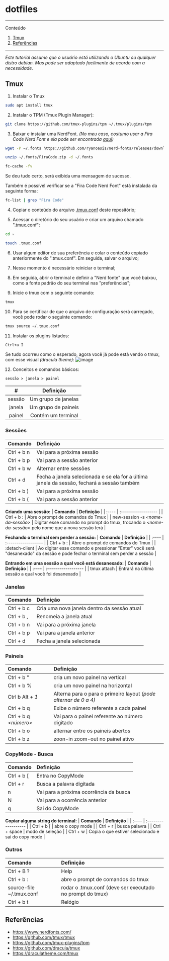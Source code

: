 # dotfiles

*******
Conteúdo
 1. [Tmux](#tmux)
 2. [Referências](#ref)

*******

_Este tutorial assume que o usuário está utilizando o Ubuntu ou qualquer distro debian. Mas pode ser adaptado facilmente de acordo com a necessidade._

<div id='tmux'/>  

## Tmux 
1. Instalar o Tmux
```bash
sudo apt install tmux
```

2. Instalar o TPM (Tmux Plugin Manager):
```bash
git clone https://github.com/tmux-plugins/tpm ~/.tmux/plugins/tpm
```

3. Baixar e instalar uma NerdFont. _(No meu caso, costumo usar a Fira Code Nerd Font e ela pode ser encontrada [aqui](https://www.nerdfonts.com/))_
```bash
wget -P ~/.fonts https://github.com/ryanoasis/nerd-fonts/releases/download/v3.1.1/FiraCode.zip
```
```bash
unzip ~/.fonts/FiraCode.zip -d ~/.fonts
```
```bash
fc-cache -fv
```
Se deu tudo certo, será exibida uma mensagem de sucesso.

Também é possível verificar se a "Fira Code Nerd Font" está instalada da seguinte forma:
```bash
fc-list | grep "Fira Code"
```

4. Copiar o conteúdo do arquivo [.tmux.conf](https://github.com/davide-almeida/dotfiles/blob/main/.tmux.conf) deste repositório;

5. Acessar o diretório do seu usuário e criar um arquivo chamado ".tmux.conf":
```bash
cd ~
```
```bash
touch .tmux.conf
```

6. Usar algum editor de sua preferência e colar o conteúdo copiado anteriormente do ".tmux.conf". Em seguida, salvar o arquivo;

7. Nesse momento é necessário reiniciar o terminal;

8. Em seguida, abrir o terminal e definir a "Nerd fonte" que você baixou, como a fonte padrão do seu terminal nas "preferências";

9. Inicie o tmux com o seguinte comando:
```bash
tmux
```

10. Para se certificar de que o arquivo de configuração será carregado, você pode rodar o seguinte comando:
```bash
tmux source ~/.tmux.conf
```

11. Instalar os plugins listados:
```bash
Ctrl+a I
```

Se tudo ocorreu como o esperado, agora você já pode está vendo o tmux, com esse visual _(dracula theme)_:
![image](https://user-images.githubusercontent.com/85287720/235815575-c2f8429d-6697-492f-8539-873b6c1215b9.png)

12. Conceitos e comandos básicos:

`sessão > janela > painel`

| **#** | **Definição** |
| :----: | :------------------: |
| sessão | Um grupo de janelas |
| janela | Um grupo de paineis |
| painel | Contém um terminal |


### Sessões
| **Comando** | **Definição** |
| :---- | :------------------ |
| Ctrl + b n | Vai para a próxima sessão |
| Ctrl + b p | Vai para a sessão anterior |
| Ctrl + b w | Alternar entre sessões |
| Ctrl + d | Fecha a janela selecionada e se ela for a última janela da sessão, fechará a sessão também |
| Ctrl + b ) | Vai para a próxima sessão |
| Ctrl + b ( | Vai para a sessão anterior |

**Criando uma sessão:**
| **Comando** | **Definição** |
| :---- | :------------------ |
| Ctrl + b : | Abre o prompt de comandos do Tmux |
| new-session -s *<nome-da-sessão>* | Digitar esse comando no prompt do tmux, trocando o *<nome-da-sessão>* pelo nome que a nova sessão terá |

**Fechando o terminal sem perder a sessão:**
| **Comando** | **Definição** |
| :---- | :------------------ |
| Ctrl + b : | Abre o prompt de comandos do Tmux |
| :detach-client | Ao digitar esse comando e pressionar "Enter" você será "desanexado" da sessão e pode fechar o terminal sem perder a sessão |

**Entrando em uma sessão a qual você está desanexado:**
| **Comando** | **Definição** |
| :---- | :------------------ |
| tmux attach | Entrará na última sessão a qual você foi desanexado |

### Janelas
| **Comando** | **Definição** |
| :---- | :------------------ |
| Ctrl + b c | Cria uma nova janela dentro da sessão atual |
| Ctrl + b , | Renomeia a janela atual |
| Ctrl + b n | Vai para a próxima janela |
| Ctrl + b p | Vai para a janela anterior |
| Ctrl + d | Fecha a janela selecionada |

### Paineis
| **Comando** | **Definição** |
| :---- | :------------------ |
| Ctrl + b " | cria um novo painel na vertical |
| Ctrl + b % | cria um novo painel na horizontal |
| Ctrl b Alt + *1* | Alterna para o para o primeiro layout *(pode alternar de 0 a 4)* |
| Ctrl + b q | Exibe o número referente a cada painel |
| Ctrl + b q *<número>* | Vai para o painel referente ao número digitado |
| Ctrl + b o | alternar entre os paineis abertos |
| Ctrl + b z | zoon-in zoom-out no painel ativo |

### CopyMode - Busca
| **Comando** | **Definição** |
| :---- | :------------------ |
| Ctrl + b [ | Entra no CopyMode |
| Ctrl + r *<palavra>* | Busca a palavra digitada |
| n | Vai para a próxima ocorrência da busca |
| N | Vai para a ocorrência anterior |
| q | Sai do CopyMode |

**Copiar alguma string do terminal:**
| **Comando** | **Definição** |
| :---- | :------------------ |
| Ctrl + b [ | abre o copy mode |
| Ctrl + r <palavra> | busca palavra |
| Ctrl + space | modo de seleção |
| Ctrl + w | Copia o que estiver selecionado e sai do copy mode |

### Outros
| **Comando** | **Definição** |
| :---- | :------------------ |
| Ctrl + B ? | Help |
| Ctrl + b : | abre o prompt de comandos do tmux |
| source-file ~/.tmux.conf | rodar o .tmux.conf (deve ser executado no prompt do tmux) |
| Ctrl + b t | Relógio |


<div id='ref'/>

## Referências 
- https://www.nerdfonts.com/
- https://github.com/tmux/tmux
- https://github.com/tmux-plugins/tpm
- https://github.com/dracula/tmux
- https://draculatheme.com/tmux

